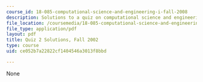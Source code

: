 ```yaml
---
course_id: 18-085-computational-science-and-engineering-i-fall-2008
description: Solutions to a quiz on computational science and engineering.
file_location: /coursemedia/18-085-computational-science-and-engineering-i-fall-2008/ce052b7a22822cf1404546a3013f8bbd_f02q2sol.pdf
file_type: application/pdf
layout: pdf
title: Quiz 2 Solutions, Fall 2002
type: course
uid: ce052b7a22822cf1404546a3013f8bbd

---
```

None